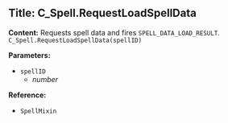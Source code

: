 ## Title: C_Spell.RequestLoadSpellData

**Content:**
Requests spell data and fires `SPELL_DATA_LOAD_RESULT`.
`C_Spell.RequestLoadSpellData(spellID)`

**Parameters:**
- `spellID`
  - *number*

**Reference:**
- `SpellMixin`